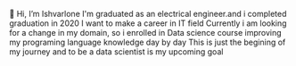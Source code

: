 👋 Hi, I’m Ishvarlone
I'm graduated as an electrical engineer.and i completed graduation in 2020 I want to make a career in IT field 
Currently i am looking for a change in my domain, so i enrolled in Data science course
improving my programing language knowledge day by day 
This is just the begining of my journey and to be a data scientist is my upcoming goal
